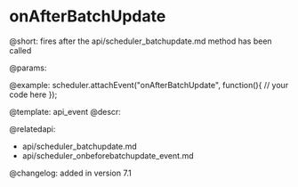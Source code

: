onAfterBatchUpdate
=============

@short:
	fires after the api/scheduler_batchupdate.md method has been called

@params:

@example:
scheduler.attachEvent("onAfterBatchUpdate", function(){
	// your code here
});


@template:	api_event
@descr:

@relatedapi:
- api/scheduler_batchupdate.md
- api/scheduler_onbeforebatchupdate_event.md

@changelog:
added in version 7.1